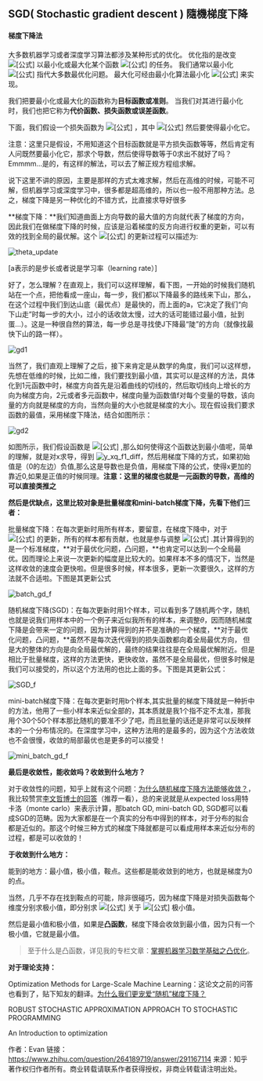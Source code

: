 ## SGD( Stochastic gradient descent ) 隨機梯度下降

#### 梯度下降法

大多数机器学习或者深度学习算法都涉及某种形式的优化。 优化指的是改变 ![[公式]](./img/x.svg) 以最小化或最大化某个函数 ![[公式]](./img/fx.svg) 的任务。 我们通常以最小化 ![[公式]](./img/fx.svg) 指代大多数最优化问题。 最大化可经由最小化算法最小化 ![[公式]](./img/-fx.svg) 来实现。

我们把要最小化或最大化的函数称为**目标函数或准则**。 当我们对其进行最小化时，我们也把它称为**代价函数、损失函数或误差函数**。

下面，我们假设一个损失函数为 ![[公式]](./img/lossf1.svg) ，其中 ![[公式]](./img/predict_f1.svg) 然后要使得最小化它。

注意：这里只是假设，不用知道这个目标函数就是平方损失函数等等，然后肯定有人问既然要最小化它，那求个导数，然后使得导数等于0求出不就好了吗？Emmmm...是的，有这样的解法，可以去了解正规方程组求解。

说下这里不讲的原因，主要是那样的方式太难求解，然后在高维的时候，可能不可解，但机器学习或深度学习中，很多都是超高维的，所以也一般不用那种方法。总之，梯度下降是另一种优化的不错方式，比直接求导好很多



**梯度下降：**我们知道曲面上方向导数的最大值的方向就代表了梯度的方向，因此我们在做梯度下降的时候，应该是沿着梯度的反方向进行权重的更新，可以有效的找到全局的最优解。这个 ![[公式]](./img/theta_i.svg) 的更新过程可以描述为:

![theta_update](./img/theta_update.jpg)

[a表示的是步长或者说是学习率（learning rate）]

好了，怎么理解？在直观上，我们可以这样理解，看下图，一开始的时候我们随机站在一个点，把他看成一座山，每一步，我们都以下降最多的路线来下山，那么，在这个过程中我们到达山底（最优点）是最快的，而上面的a，它决定了我们“向下山走”时每一步的大小，过小的话收敛太慢，过大的话可能错过最小值，扯到蛋...）。这是一种很自然的算法，每一步总是寻找使J下降最“陡”的方向（就像找最快下山的路一样）。

![gd1](./img/gd1.jpg)



当然了，我们直观上理解了之后，接下来肯定是从数学的角度，我们可以这样想，先想在低维的时候，比如二维，我们要找到最小值，其实可以是这样的方法，具体化到1元函数中时，梯度方向首先是沿着曲线的切线的，然后取切线向上增长的方向为梯度方向，2元或者多元函数中，梯度向量为函数值f对每个变量的导数，该向量的方向就是梯度的方向，当然向量的大小也就是梯度的大小。现在假设我们要求函数的最值，采用梯度下降法，结合如图所示：

![gd2](./img/gd2.jpg)



如图所示，我们假设函数是 ![[公式]](./img/y_xq_f1.svg) ,那么如何使得这个函数达到最小值呢，简单的理解，就是对x求导，得到  ![y_xq_f1_diff](img/y_xq_f1_diff.svg)，然后用梯度下降的方式，如果初始值是（0的左边）负值,那么这是导数也是负值，用梯度下降的公式，使得x更加的靠近0,如果是正值的时候同理。**注意：这里的梯度也就是一元函数的导数，高维的可以直接类推之**

**然后是优缺点，这里比较对象是批量梯度和mini-batch梯度下降，先看下他们三者：**

批量梯度下降：在每次更新时用所有样本，要留意，在梯度下降中，对于 ![[公式]](./img/theta_i.svg) 的更新，所有的样本都有贡献，也就是参与调整 ![[公式]](./img/theta.svg) .其计算得到的是一个标准梯度，**对于最优化问题，凸问题，**也肯定可以达到一个全局最优。因而理论上来说一次更新的幅度是比较大的。如果样本不多的情况下，当然是这样收敛的速度会更快啦。但是很多时候，样本很多，更新一次要很久，这样的方法就不合适啦。下图是其更新公式

![batch_gd_f](img/batch_gd_f.png)

随机梯度下降(SGD)：在每次更新时用1个样本，可以看到多了随机两个字，随机也就是说我们用样本中的一个例子来近似我所有的样本，来调整*θ*，因而随机梯度下降是会带来一定的问题，因为计算得到的并不是准确的一个梯度，**对于最优化问题，凸问题，**虽然不是每次迭代得到的损失函数都向着全局最优方向， 但是大的整体的方向是向全局最优解的，最终的结果往往是在全局最优解附近。但是相比于批量梯度，这样的方法更快，更快收敛，虽然不是全局最优，但很多时候是我们可以接受的，所以这个方法用的也比上面的多。下图是其更新公式：

![SGD_f](img/sgd_f.jpg)

mini-batch梯度下降：在每次更新时用b个样本,其实批量的梯度下降就是一种折中的方法，他用了一些小样本来近似全部的，其本质就是我1个指不定不太准，那我用个30个50个样本那比随机的要准不少了吧，而且批量的话还是非常可以反映样本的一个分布情况的。在深度学习中，这种方法用的是最多的，因为这个方法收敛也不会很慢，收敛的局部最优也是更多的可以接受！

![mini_batch_gd_f](img/mini_batch_gd_f.png)

**最后是收敛性，能收敛吗？收敛到什么地方？**

对于收敛性的问题，知乎上就有这个问题：[为什么随机梯度下降方法能够收敛？](https://www.zhihu.com/question/27012077)，我比较赞赏[李文哲博士的回答](https://www.zhihu.com/question/27012077/answer/122359602)（推荐一看），总的来说就是从expected loss用特卡洛（monte carlo）来表示计算，那batch GD, mini-batch GD, SGD都可以看成SGD的范畴。因为大家都是在一个真实的分布中得到的样本，对于分布的拟合都是近似的。那这个时候三种方式的梯度下降就都是可以看成用样本来近似分布的过程，都是可以收敛的！

**于收敛到什么地方：**

能到的地方：最小值，极小值，鞍点。这些都是能收敛到的地方，也就是梯度为0的点。

当然，几乎不存在找到鞍点的可能，除非很碰巧，因为梯度下降是对损失函数每个维度分别求极小值，即分别求 ![[公式]](img/j_theta.svg) 关于 ![[公式]](img/theta_list.svg) 极小值。

然后是最小值和极小值，如果是**凸函数**，梯度下降会收敛到最小值，因为只有一个极小值，它就是最小值。

> 至于什么是凸函数，详见我的专栏文章：[掌握机器学习数学基础之凸优化](https://zhuanlan.zhihu.com/p/30486793)。



**对于理论支持：**

Optimization Methods for Large-Scale Machine Learning：这论文之前的问答也看到了，贴下知友的翻译。[为什么我们更宠爱“随机”梯度下降？](https://zhuanlan.zhihu.com/p/28060786)

ROBUST STOCHASTIC APPROXIMATION APPROACH TO STOCHASTIC PROGRAMMING

An Introduction to optimization



作者：Evan
链接：https://www.zhihu.com/question/264189719/answer/291167114
来源：知乎
著作权归作者所有。商业转载请联系作者获得授权，非商业转载请注明出处。